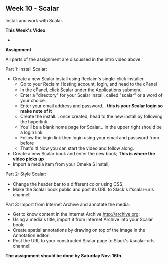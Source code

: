 ## Week 10 - Scalar

Install and work with Scalar.

**This Week's Video**

- 

**Assignment**

All parts of the assignment are discussed in the intro video above.

Part 1: Install Scalar:
- Create a new Scalar install using Reclaim's single-click installer
	- Go to your Reclaim Hosting account, login, and head to the cPanel
	- In the cPanel, click Scalar under the Applications submenu
	- Enter a "directory" for your Scalar install, called "scalar" or a word of your choice
	- Enter your email address and password... **this is your Scalar login so make note of it**
	- Create the install... once created, head to the new install by following the hyperlink
	- You'll be a blank home page for Scalar... in the upper right should be a login link
	- Follow the login link then login using your email and password from before
	- That's it! Now you can start the video and follow along.
- Create a new Scalar book and enter the new book; **This is where the video picks up**
- Import a media item from your Omeka S install;

Part 2: Style Scalar:
- Change the header bar to a different color using CSS;
- Make the Scalar book public and post its URL to Slack's #scalar-urls channel!

Part 3: Import from Internet Archive and annotate the media:
- Get to know content in the Internet Archive <http://archive.org>;
- Using a media's title, import it from Internet Archive into your Scalar book;
- Create spatial annotations by drawing on top of the image in the Annotation editor;
- Post the URL to your constructed Scalar page to Slack's #scalar-urls channel!

**The assignment should be done by Saturday Nov. 16th.**
